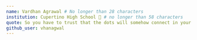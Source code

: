 ```yaml
---
name: Vardhan Agrawal # No longer than 28 characters
institution: Cupertino High School 🚩 # no longer than 58 characters
quote: So you have to trust that the dots will somehow connect in your future (Steve Jobs, 2005). # no longer than 100 characters, avoid using quotes(") to guarantee the format remains the same.
github_user: vhanagwal
---
```

